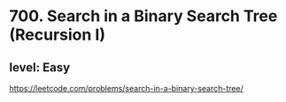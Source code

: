 # 700. Search in a Binary Search Tree (Recursion I)
## level: Easy

https://leetcode.com/problems/search-in-a-binary-search-tree/
